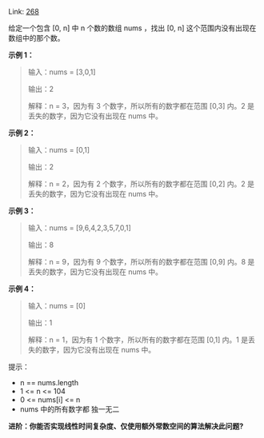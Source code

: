 Link: [268](https://leetcode.cn/problems/missing-number/)

给定一个包含 [0, n] 中 n 个数的数组 nums ，找出 [0, n] 这个范围内没有出现在数组中的那个数。

 

**示例 1：**

> 输入：nums = [3,0,1]
>
> 输出：2
>
> 解释：n = 3，因为有 3 个数字，所以所有的数字都在范围 [0,3] 内。2 是丢失的数字，因为它没有出现在 nums 中。

**示例 2：**

> 输入：nums = [0,1]
>
> 输出：2
>
> 解释：n = 2，因为有 2 个数字，所以所有的数字都在范围 [0,2] 内。2 是丢失的数字，因为它没有出现在 nums 中。

**示例 3：**

> 输入：nums = [9,6,4,2,3,5,7,0,1]
>
> 输出：8
>
> 解释：n = 9，因为有 9 个数字，所以所有的数字都在范围 [0,9] 内。8 是丢失的数字，因为它没有出现在 nums 中。

**示例 4：**

> 输入：nums = [0]
>
> 输出：1
>
> 解释：n = 1，因为有 1 个数字，所以所有的数字都在范围 [0,1] 内。1 是丢失的数字，因为它没有出现在 nums 中。




提示：

- n == nums.length
- 1 <= n <= 104
- 0 <= nums[i] <= n
- nums 中的所有数字都 独一无二


**进阶：你能否实现线性时间复杂度、仅使用额外常数空间的算法解决此问题?**

